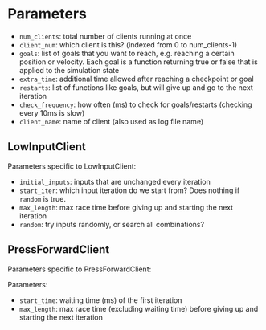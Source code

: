 # Parameters

- `num_clients`: total number of clients running at once
- `client_num`: which client is this? (indexed from 0 to num_clients-1)
- `goals`: list of goals that you want to reach, e.g. reaching a certain position or velocity. Each goal is a function returning true or false that is applied to the simulation state
- `extra_time`: additional time allowed after reaching a checkpoint or goal
- `restarts`: list of functions like goals, but will give up and go to the next iteration
- `check_frequency`: how often (ms) to check for goals/restarts (checking every 10ms is slow)
- `client_name`: name of client (also used as log file name)

## LowInputClient

Parameters specific to LowInputClient:

- `initial_inputs`: inputs that are unchanged every iteration
- `start_iter`: which input iteration do we start from? Does nothing if `random` is true.
- `max_length`: max race time before giving up and starting the next iteration
- `random`: try inputs randomly, or search all combinations?

## PressForwardClient

Parameters specific to PressForwardClient:

Parameters:
- `start_time`: waiting time (ms) of the first iteration
- `max_length`: max race time (excluding waiting time) before giving up and starting the next iteration